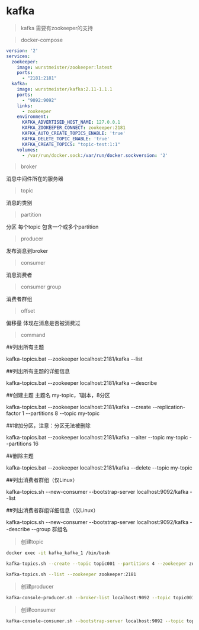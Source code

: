 # kafka

> kafka 需要有zookeeper的支持

> docker-compose
``` yml
version: '2'
services:
  zookeeper:
    image: wurstmeister/zookeeper:latest
    ports:
      - "2181:2181"
  kafka:
    image: wurstmeister/kafka:2.11-1.1.1
    ports:
      - "9092:9092"
    links:
      - zookeeper
    environment:
      KAFKA_ADVERTISED_HOST_NAME: 127.0.0.1
      KAFKA_ZOOKEEPER_CONNECT: zookeeper:2181
      KAFKA_AUTO_CREATE_TOPICS_ENABLE: 'true'
      KAFKA_DELETE_TOPIC_ENABLE: 'true'
      KAFKA_CREATE_TOPICS: "topic-test:1:1"
    volumes:
      - /var/run/docker.sock:/var/run/docker.sockversion: '2'
```
> broker

消息中间件所在的服务器

> topic

消息的类别

> partition

分区 每个topic 包含一个或多个partition

> producer

发布消息到broker

> consumer

消息消费者

> consumer group 

消费者群组

> offset

偏移量 体现在消息是否被消费过

> command

##列出所有主题

kafka-topics.bat --zookeeper localhost:2181/kafka --list

##列出所有主题的详细信息

kafka-topics.bat --zookeeper localhost:2181/kafka --describe

##创建主题 主题名 my-topic，1副本，8分区

kafka-topics.bat --zookeeper localhost:2181/kafka --create --replication-factor 1 --partitions 8 --topic my-topic

##增加分区，注意：分区无法被删除

kafka-topics.bat --zookeeper localhost:2181/kafka --alter --topic my-topic --partitions 16

##删除主题

kafka-topics.bat --zookeeper localhost:2181/kafka --delete --topic my-topic

##列出消费者群组（仅Linux）

kafka-topics.sh --new-consumer --bootstrap-server localhost:9092/kafka --list

##列出消费者群组详细信息（仅Linux）

kafka-topics.sh --new-consumer --bootstrap-server localhost:9092/kafka --describe --group 群组名


> 创建topic

``` bash
docker exec -it kafka_kafka_1 /bin/bash

kafka-topics.sh --create --topic topic001 --partitions 4 --zookeeper zookeeper:2181 --replication-factor 1

kafka-topics.sh --list --zookeeper zookeeper:2181
```

> 创建producer

``` bash
kafka-console-producer.sh --broker-list localhost:9092 --topic topic001
```
> 创建consumer

``` bash
kafka-console-consumer.sh --bootstrap-server localhost:9092 --topic topic001 --from-beginning
```
